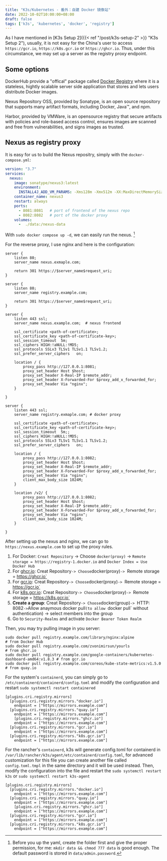 ```yaml
---
title: "K3s/Kubernetes - 番外：自建 Docker 镜像站"
date: 2022-10-02T10:00:00+08:00
draft: false
tags: ['k3s', 'kubernetes', 'docker', 'registry']
---
```


As I have mentioned in [K3s Setup 2]({{< ref "/post/k3s-setup-2" >}} "K3s Setup 2"), usually, it is not easy for the China's user to access `https://gcr.io`, `https://k8s.gcr.io` or `https://ghcr.io`. Thus, under this circumstance, we may set up a server as the registry proxy endpoint.

## Some options

DockerHub provide a "offical" package called [Docker Registry](https://docs.docker.com/registry/) where it is a stateless, hightly scalable server side application that stores and lets users distribute Docker images. 

Nexus Repository OSS, provided by Sonatype, is an open source repository that supports many artifact formats, including Docker, Java™, and npm.

Harbor, provided by VMWare,  is an opensource registry that secure artifacts with policies and role-based access control, ensures images are scanned and free from vulnerabilities, and signs images as trusted. 

## Nexus as registry proxy

It is easy for us to build the Nexus repositry, simply with the `docker-compose.yml`:

```yaml
version: "3.7"
services:
  nexus:
    image: sonatype/nexus3:latest
    environment:
      INSTALL4J_ADD_VM_PARAMS: -Xms128m -Xmx512m -XX:MaxDirectMemorySize=512m # decrease the occupancy rate of nexus
    container_name: nexus3
    restart: always
    ports:
      - 8081:8081   # port of frontend of the nexus repo
      - 8082:8082   # port of the docker proxy
    volumes:
      -  ./data:/nexus-data
```

With `sudo docker compose up -d`, we can easily run the nexus. [^1]

For the reverse proxy, I use nginx and here is the configuration:

```shell
server {
    listen 80;
    server_name nexus.exmaple.com;

    return 301 https://$server_name$request_uri;
}

server {
    listen 80;
    server_name registry.example.com;

    return 301 https://$server_name$request_uri;
}

server {
    listen 443 ssl;
    server_name nexus.example.com;  # nexus frontend

    ssl_certificate <path-of-certificate>;
    ssl_certificate_key <path-of-certificate-key>;
    ssl_session_timeout  5m;
    ssl_ciphers HIGH:!aNULL:!MD5;
    ssl_protocols SSLv3 TLSv1 TLSv1.1 TLSv1.2;
    ssl_prefer_server_ciphers   on;

    location / {
        proxy_pass http://127.0.0.1:8081;
        proxy_set_header Host $host;
        proxy_set_header X-Real-IP $remote_addr;
        proxy_set_header X-Forwarded-For $proxy_add_x_forwarded_for;
        proxy_set_header Via "nginx";
    }

}

server {
    listen 443 ssl;
    server_name registry.exmaple.com; # docker proxy

    ssl_certificate <path-of-certificate>;
    ssl_certificate_key <path-of-certificate-key>;
    ssl_session_timeout  5m;;
    ssl_ciphers HIGH:!aNULL:!MD5;
    ssl_protocols SSLv3 TLSv1 TLSv1.1 TLSv1.2;
    ssl_prefer_server_ciphers   on;

    location / {
        proxy_pass http://127.0.0.1:8082;
        proxy_set_header Host $host;
        proxy_set_header X-Real-IP $remote_addr;
        proxy_set_header X-Forwarded-For $proxy_add_x_forwarded_for;
        proxy_set_header Via "nginx";
        client_max_body_size 1024M;
    }

    location /v2/ {
        proxy_pass http://127.0.0.1:8082;
        proxy_set_header Host $host;
        proxy_set_header X-Real-IP $remote_addr;
        proxy_set_header X-Forwarded-For $proxy_add_x_forwarded_for;
        proxy_set_header Via "nginx";
        client_max_body_size 1024M;
    }

}
```

After setting up the nexus and nginx, we can go to `https://nexus.example.com` to set up the proxy rules.

1. For Docker: `Creat Repository` -> Choose `docker(proxy)` ->  `Remote storage = https://registry-1.docker.io` and `Docker Index = Use Docker Hub`
2. For [ghcr.io](https://ghcr.io):  Creat Repository` -> Choose `docker(proxy)` ->  `Remote storage = https://ghcr.io` 
3. For [gcr.io](https://gcr.io):  Creat Repository` -> Choose `docker(proxy)` ->  `Remote storage = https://gcr.io` 
4. For [k8s.gcr.io](https://k8s.gcr.io):  Creat Repository` -> Choose `docker(proxy)` ->  `Remote storage = https://k8s.gcr.io` 
5. **Create a group**:  Creat Repository` -> Choose `docker(group)` ->  `HTTP: 8082` -> `Allow anaymous docker pull`(to allow `docker pull` without authentication) -> select members into the group
6. Go to `Security-Realms` and activate `Docker Bearer Token Realm`

Then, you may try pulling image in you server:

```shell
sudo docker pull registry.example.com/library/nginx:alpine                                # from Docker Hub
sudo docker pull registry.example.com/zvonimirsun/yourls                                  # from ghcr.io
sudo docker pull registry.example.com/google-containers/kubernetes-dashboard-amd64:v1.8.3 # from gcr.io
sudo docker pull registry.example.com/coreos/kube-state-metrics:v1.5.0                    # from quay.io
```

For the system's `containerd`, you can simply go to `/etc/containerd/containerd/config.toml` and modify the configuration and restart `sudo systemctl restart containered`

```shell
[plugins.cri.registry.mirrors]
  [plugins.cri.registry.mirrors."docker.io"]
    endpoint = ["https://mirrors.example.com"]
  [plugins.cri.registry.mirrors."quay.io"]
    endpoint = ["https://mirrors.example.com"]
    [plugins.cri.registry.mirrors."ghcr.io"]
    endpoint = ["https://mirrors.example.com"]
  [plugins.cri.registry.mirrors."gcr.io"]
    endpoint = ["https://mirrors.example.com"]
  [plugins.cri.registry.mirrors."k8s.gcr.io"]
    endpoint = ["https://mirrors.example.com"]
```

For the rancher's `containerd`, k3s will generate config.toml for containerd in `/var/lib/rancher/k3s/agent/etc/containerd/config.toml`, for advanced customization for this file you can create another file called `config.toml.tmpl` in the same directory and it will be used instead. Then, modify the configuration into the file and restart the `sudo systemctl restart k3s` or `sudo systemctl restart k3s-agent`

```shell
[plugins.cri.registry.mirrors]
  [plugins.cri.registry.mirrors."docker.io"]
    endpoint = ["https://mirrors.example.com"]
  [plugins.cri.registry.mirrors."quay.io"]
    endpoint = ["https://mirrors.example.com"]
    [plugins.cri.registry.mirrors."ghcr.io"]
    endpoint = ["https://mirrors.example.com"]
  [plugins.cri.registry.mirrors."gcr.io"]
    endpoint = ["https://mirrors.example.com"]
  [plugins.cri.registry.mirrors."k8s.gcr.io"]
    endpoint = ["https://mirrors.example.com"]
```

[^1]: Before you up the yaml, create the folder first and give the proper permission, for me: `mkdir data && chmod 777 data` is good enough. The default password is stored in `data/admin.password`.